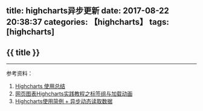 title: highcharts异步更新
date: 2017-08-22 20:38:37
categories: 【highcharts】
tags: [highcharts]
---
## {{ title }} ##

---

参考资料：

1. [Highcharts 使用总结](http://www.cnblogs.com/lyr1213/p/5850304.html)
2. [网页图表Highcharts实践教程之标签组与加载动画](http://www.cnblogs.com/jhcelue/p/7132438.html)
3. [Highcharts使用简例 + 异步动态读取数据](http://www.cnblogs.com/dongdong1979/p/5088838.html)